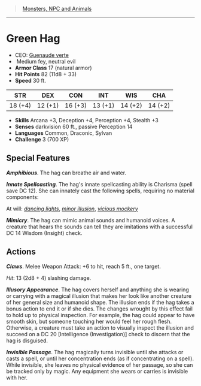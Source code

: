 ﻿---
!MonsterItem
Family: MonsterVO
Type: fey
Size: Medium
Alignment: neutral evil
ArmorClass: 17 (natural armor)
HitPoints: 82 (11d8 + 33)
Speed: 30 ft.
Strength: 18 (+4)
Dexterity: 12 (+1)
Constitution: 16 (+3)
Intelligence: 13 (+1)
Wisdom: 14 (+2)
Charisma: 14 (+2)
Skills: Arcana +3, Deception +4, Perception +4, Stealth +3
Senses: darkvision 60 ft., passive Perception 14
Languages: Common, Draconic, Sylvan
Challenge: 3 (700 XP)
Id: monsters_vo.md#green-hag
ParentLink: monsters_vo.md#monsters-npc-and-animals
Name: Green Hag
ParentName: Monsters, NPC and Animals
NameLevel: 1
AltName: '[Guenaude verte](hd_monsters_guenaude_verte.md)'
Attributes: {}
AttributesDictionary: >+
  {}

---
> [Monsters, NPC and Animals](srd_monsters.md)

---

# Green Hag

- CEO: [Guenaude verte](hd_monsters_guenaude_verte.md)
-  Medium fey, neutral evil
- **Armor Class** 17 (natural armor)
- **Hit Points** 82 (11d8 + 33)
- **Speed** 30 ft.

|STR|DEX|CON|INT|WIS|CHA|
|---|---|---|---|---|---|
|18 (+4)|12 (+1)|16 (+3)|13 (+1)|14 (+2)|14 (+2)|

- **Skills** Arcana +3, Deception +4, Perception +4, Stealth +3
- **Senses** darkvision 60 ft., passive Perception 14
- **Languages** Common, Draconic, Sylvan
- **Challenge** 3 (700 XP)

## Special Features

**_Amphibious_**. The hag can breathe air and water.

**_Innate Spellcasting_**. The hag's innate spellcasting ability is Charisma (spell save DC 12). She can innately cast the following spells, requiring no material components:

At will: _[dancing lights](srd_spells_dancing_lights.md)_, _[minor illusion](srd_spells_minor_illusion.md)_, _[vicious mockery](srd_spells_vicious_mockery.md)_

**_Mimicry_**. The hag can mimic animal sounds and humanoid voices. A creature that hears the sounds can tell they are imitations with a successful DC 14 Wisdom (Insight) check.

## Actions

**_Claws_**. Melee Weapon Attack: +6 to hit, reach 5 ft., one target.

_Hit_: 13 (2d8 + 4) slashing damage.

**_Illusory Appearance_**. The hag covers herself and anything she is wearing or carrying with a magical illusion that makes her look like another creature of her general size and humanoid shape. The illusion ends if the hag takes a bonus action to end it or if she dies. The changes wrought by this effect fail to hold up to physical inspection. For example, the hag could appear to have smooth skin, but someone touching her would feel her rough flesh. Otherwise, a creature must take an action to visually inspect the illusion and succeed on a DC 20 [Intelligence (Investigation)] check to discern that the hag is disguised.

**_Invisible Passage_**. The hag magically turns invisible until she attacks or casts a spell, or until her concentration ends (as if concentrating on a spell). While invisible, she leaves no physical evidence of her passage, so she can be tracked only by magic. Any equipment she wears or carries is invisible with her.

